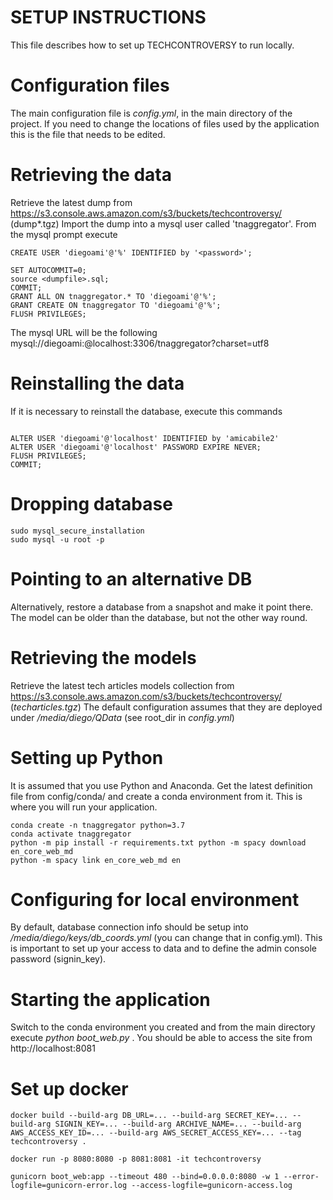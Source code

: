 # SETUP INSTRUCTIONS

This file describes how to set up TECHCONTROVERSY to run locally.


# Configuration files

The main configuration file is _config.yml_, in the main directory of the project. If you need to change the locations of files used by the application this is the file that needs to be edited.


# Retrieving the data

Retrieve the latest dump from https://s3.console.aws.amazon.com/s3/buckets/techcontroversy/ (dump*.tgz)
Import the dump into a mysql user called 'tnaggregator'. From the mysql prompt execute

~~~~
CREATE USER 'diegoami'@'%' IDENTIFIED by '<password>';

SET AUTOCOMMIT=0;
source <dumpfile>.sql;
COMMIT;
GRANT ALL ON tnaggregator.* TO 'diegoami'@'%';
GRANT CREATE ON tnaggregator TO 'diegoami'@'%';
FLUSH PRIVILEGES;
~~~~

The mysql URL will be the following mysql://diegoami:<password>@localhost:3306/tnaggregator?charset=utf8

# Reinstalling the data

If it is necessary to reinstall the database, execute this commands

~~~~

ALTER USER 'diegoami'@'localhost' IDENTIFIED by 'amicabile2'
ALTER USER 'diegoami'@'localhost' PASSWORD EXPIRE NEVER;
FLUSH PRIVILEGES;
COMMIT;
~~~~

# Dropping database
~~~~
sudo mysql_secure_installation
sudo mysql -u root -p
~~~~
# Pointing to an alternative DB

Alternatively, restore a database from a snapshot and make it point there. The model can be older than the database, but not the other way round.

# Retrieving the models

Retrieve the latest tech articles models collection from https://s3.console.aws.amazon.com/s3/buckets/techcontroversy/ (_techarticles.tgz_)
The default configuration assumes that they are deployed under _/media/diego/QData_ (see root_dir in _config.yml_)

# Setting up Python

It is assumed that you use Python and Anaconda. Get the latest definition file from config/conda/ and create a conda environment from it. This is where you will run your application.

```
conda create -n tnaggregator python=3.7
conda activate tnaggregator
python -m pip install -r requirements.txt python -m spacy download en_core_web_md
python -m spacy link en_core_web_md en
```

# Configuring for local environment

By default, database connection info should be setup into _/media/diego/keys/db_coords.yml_ (you can change that in config.yml). This is important to set up your access to data and to define the admin console password (signin_key).

# Starting the application

Switch to the conda environment you created and from the main directory execute _python boot_web.py_ . You should be able to access the site from http://localhost:8081


# Set up docker

~~~~
docker build --build-arg DB_URL=... --build-arg SECRET_KEY=... --build-arg SIGNIN_KEY=... --build-arg ARCHIVE_NAME=... --build-arg AWS_ACCESS_KEY_ID=... --build-arg AWS_SECRET_ACCESS_KEY=... --tag techcontroversy .

docker run -p 8080:8080 -p 8081:8081 -it techcontroversy

gunicorn boot_web:app --timeout 480 --bind=0.0.0.0:8080 -w 1 --error-logfile=gunicorn-error.log --access-logfile=gunicorn-access.log

~~~~



